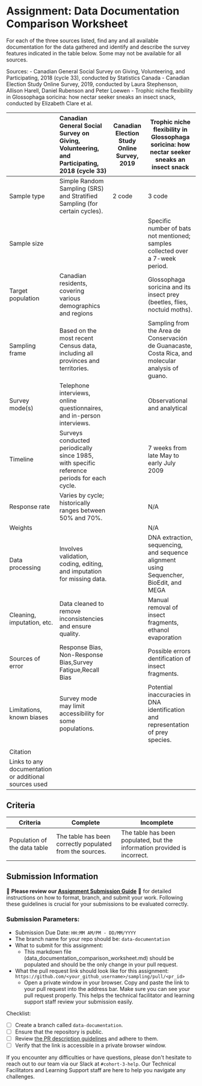 # Assignment: Data Documentation Comparison Worksheet

For each of the three sources listed, find any and all available documentation for the data gathered and identify and describe the survey features indicated in the table below. Some may not be available for all sources.

Sources: - Canadian General Social Survey on Giving, Volunteering, and Participating, 2018 (cycle 33), conducted by Statistics Canada - Canadian Election Study Online Survey, 2019, conducted by Laura Stephenson, Allison Harell, Daniel Rubenson and Peter Loewen - Trophic niche flexibility in Glossophaga soricina: how nectar seeker sneaks an insect snack, conducted by Elizabeth Clare et al.

|                                                       | Canadian General Social Survey on Giving, Volunteering, and Participating, 2018 (cycle 33) | Canadian Election Study Online Survey, 2019 | Trophic niche flexibility in Glossophaga soricina: how nectar seeker sneaks an insect snack |
|----------------|:--------------------|----------------|---------------------|
| Sample type                                         |   Simple Random Sampling (SRS) and Stratified Sampling (for certain cycles).                                                                                       |  2 code                                          |    3 code                                                                                         |
| Sample size                                           |                                                                                            |                                            |  Specific number of bats not mentioned; samples collected over a 7-week period.                                                                                            |
| Target population                                     |    Canadian residents, covering various demographics and regions                                                                                        |                                            |  Glossophaga soricina and its insect prey (beetles, flies, noctuid moths).                                                                                            | 
| Sampling frame                                        |   Based on the most recent Census data, including all provinces and territories.                                                                                         |                                             |    Sampling from the Area de Conservación de Guanacaste, Costa Rica, and molecular analysis of guano.                                                                                         |
| Survey mode(s)                                        |    Telephone interviews, online questionnaires, and in-person interviews.                                                                                        |                                             |  Observational and analytical                                                                                            |
| Timeline                                              |   Surveys conducted periodically since 1985, with specific reference periods for each cycle.                                                                                         |                                             |    7 weeks from late May to early July 2009                                                                                         |
| Response rate                                         |     Varies by cycle; historically ranges between 50% and 70%.                                                                                        |                                             |                                                                               N/A              |
| Weights                                               |                                                                                            |                                            |    N/A                                                                                          |
| Data processing                                       |   Involves validation, coding, editing, and imputation for missing data.                                                                                         |                                             |    DNA extraction, sequencing, and sequence alignment using Sequencher, BioEdit, and MEGA                                                                                         |
| Cleaning, imputation, etc.                            |    Data cleaned to remove inconsistencies and ensure quality.                                                                                        |                                             |     Manual removal of insect fragments, ethanol evaporation                                                                                        |
| Sources of error                                      |    Response Bias, Non-Response Bias,Survey Fatigue,Recall Bias                                                                                       |                                             |   Possible errors dentification of insect fragments.                                                                                          |
| Limitations, known biases                             |  Survey mode  may limit accessibility for some populations.                                                                                          |                                             |   Potential inaccuracies in DNA identification and representation of prey species.                                                                                          |
                       |
| Citation                                                |                                                                                            |                                             |                                                                                             |
| Links to any documentation or additional sources used |                                                                                            |                                             |     |                                                                                        
## Criteria

|Criteria|Complete|Incomplete|
|--------|----|----|
|Population of the data table|The table has been correctly populated from the sources.|The table has been populated, but the information provided is incorrect.|

## Submission Information

🚨 **Please review our [Assignment Submission Guide](https://github.com/UofT-DSI/onboarding/blob/main/onboarding_documents/submissions.md)** 🚨 for detailed instructions on how to format, branch, and submit your work. Following these guidelines is crucial for your submissions to be evaluated correctly.

### Submission Parameters:
* Submission Due Date: `HH:MM AM/PM - DD/MM/YYYY`
* The branch name for your repo should be: `data-documentation`
* What to submit for this assignment:
     * This markdown file (data_documentation_comparison_worksheet.md) should be populated and should be the only change in your pull request.
* What the pull request link should look like for this assignment: `https://github.com/<your_github_username>/sampling/pull/<pr_id>`
     * Open a private window in your browser. Copy and paste the link to your pull request into the address bar. Make sure you can see your pull request properly. This helps the technical facilitator and learning support staff review your submission easily.

Checklist:
- [ ] Create a branch called `data-documentation`.
- [ ] Ensure that the repository is public.
- [ ] Review [the PR description guidelines](https://github.com/UofT-DSI/onboarding/blob/main/onboarding_documents/submissions.md#guidelines-for-pull-request-descriptions) and adhere to them.
- [ ] Verify that the link is accessible in a private browser window.

If you encounter any difficulties or have questions, please don't hesitate to reach out to our team via our Slack at `#cohort-3-help`. Our Technical Facilitators and Learning Support staff are here to help you navigate any challenges.
